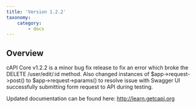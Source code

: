 ```yaml
---
title: 'Version 1.2.2'
taxonomy:
    category:
        - docs
---
```


## Overview

cAPI Core v1.2.2 is a minor bug fix release to fix an error which broke the DELETE /user/edit/:id method. Also changed instances of $app->request->post() to $app->request->params() to resolve issue with Swagger UI successfully submitting form request to API during testing.

Updated documentation can be found here:
http://learn.getcapi.org 